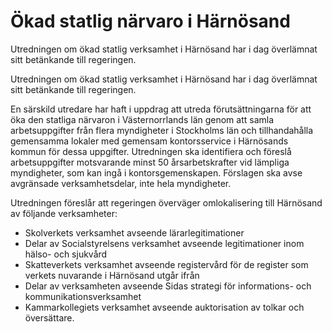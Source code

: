 # Ökad statlig närvaro i Härnösand

Utredningen om ökad statlig verksamhet i Härnösand har i dag överlämnat sitt betänkande till regeringen.

Utredningen om ökad statlig verksamhet i Härnösand har i dag överlämnat sitt betänkande till regeringen.

En särskild utredare har haft i uppdrag att utreda förutsättningarna för att öka den statliga närvaron i Västernorrlands län genom att samla arbetsuppgifter från flera myndigheter i Stockholms län och tillhandahålla gemensamma lokaler med gemensam kontorsservice i Härnösands kommun för dessa uppgifter. Utredningen ska identifiera och föreslå arbetsuppgifter motsvarande minst 50 årsarbetskrafter vid lämpliga myndigheter, som kan ingå i kontorsgemenskapen. Förslagen ska avse avgränsade verksamhetsdelar, inte hela myndigheter.

Utredningen föreslår att regeringen överväger omlokalisering till Härnösand av följande verksamheter:

* Skolverkets verksamhet avseende lärarlegitimationer
* Delar av Socialstyrelsens verksamhet avseende legitimationer inom hälso- och sjukvård
* Skatteverkets verksamhet avseende registervård för de register som verkets nuvarande i Härnösand utgår ifrån
* Delar av verksamheten avseende Sidas strategi för informations- och kommunikationsverksamhet
* Kammarkollegiets verksamhet avseende auktorisation av tolkar och översättare.

